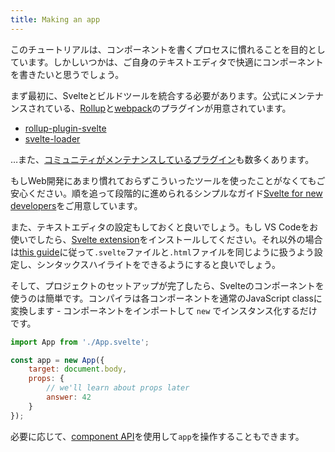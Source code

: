 ```yaml
---
title: Making an app
---
```


このチュートリアルは、コンポーネントを書くプロセスに慣れることを目的としています。しかしいつかは、ご自身のテキストエディタで快適にコンポーネントを書きたいと思うでしょう。

まず最初に、Svelteとビルドツールを統合する必要があります。公式にメンテナンスされている、[Rollup](https://rollupjs.org)と[webpack](https://webpack.js.org/)のプラグインが用意されています。

* [rollup-plugin-svelte](https://github.com/sveltejs/rollup-plugin-svelte)
* [svelte-loader](https://github.com/sveltejs/svelte-loader)

…また、[コミュニティがメンテナンスしているプラグイン](https://github.com/sveltejs/integrations#bundler-plugins)も数多くあります。

もしWeb開発にあまり慣れておらずこういったツールを使ったことがなくてもご安心ください。順を追って段階的に進められるシンプルなガイド[Svelte for new developers](blog/svelte-for-new-developers)をご用意しています。

また、テキストエディタの設定もしておくと良いでしょう。もし VS Codeをお使いでしたら、[Svelte extension](https://marketplace.visualstudio.com/items?itemName=svelte.svelte-vscode)をインストールしてください。それ以外の場合は[this guide](blog/setting-up-your-editor)に従って`.svelte`ファイルと`.html`ファイルを同じように扱うよう設定し、シンタックスハイライトをできるようにすると良いでしょう。

そして、プロジェクトのセットアップが完了したら、Svelteのコンポーネントを使うのは簡単です。コンパイラは各コンポーネントを通常のJavaScript classに変換します - コンポーネントをインポートして `new` でインスタンス化するだけです。

```js
import App from './App.svelte';

const app = new App({
	target: document.body,
	props: {
		// we'll learn about props later
		answer: 42
	}
});
```

必要に応じて、[component API](docs#Client-side_component_API)を使用して`app`を操作することもできます。
